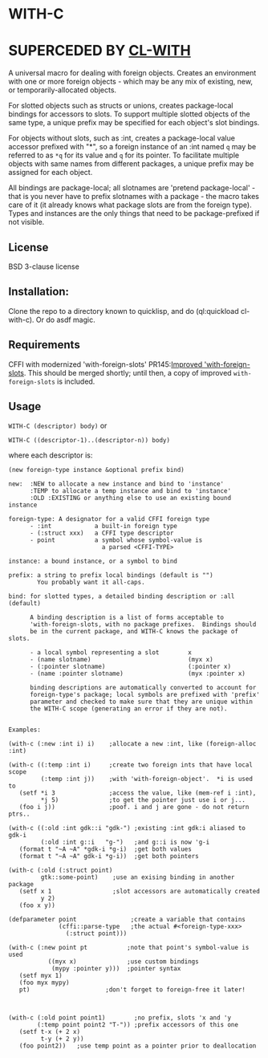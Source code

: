 # WITH-C

# SUPERCEDED BY [CL-WITH](https://github.com/stacksmith/cl-with)

A universal macro for dealing with foreign objects.  Creates an environment with one or more foreign objects - which may be any mix of existing, new, or temporarily-allocated objects.

For slotted objects such as structs or unions, creates package-local bindings for accessors to slots.  To support multiple slotted objects of the same type, a unique prefix may be specified for each object's slot bindings.

For objects without slots, such as :int, creates a package-local value accessor prefixed with "*", so a foreign instance of an :int named `q` may be referred to as `*q` for its value and `q` for its pointer.  To facilitate multiple objects with same names from different packages, a unique prefix may be assigned for each object.

All bindings are package-local; all slotnames are 'pretend package-local' - that is you never have to prefix slotnames with a package - the macro takes care of it (it already knows what package slots are from the foreign type).  Types and instances are the only things that need to be package-prefixed if not visible.

## License

BSD 3-clause license

## Installation:

Clone the repo to a directory known to quicklisp, and do
(ql:quickload cl-with-c).  Or do asdf magic.

## Requirements

CFFI with modernized 'with-foreign-slots' PR145:[Improved 'with-foreign-slots](https://github.com/cffi/cffi/pull/145).  This should be merged shortly; until then, a copy of improved `with-foreign-slots` is included.

## Usage

`WITH-C (descriptor) body)` or

`WITH-C ((descriptor-1)..(descriptor-n)) body)`

where each descriptor is:

`(new foreign-type instance &optional prefix bind)`
```
new:  :NEW to allocate a new instance and bind to 'instance'
      :TEMP to allocate a temp instance and bind to 'instance'
      :OLD :EXISTING or anything else to use an existing bound instance

foreign-type: A designator for a valid CFFI foreign type
      - :int            a built-in foreign type
	  - (:struct xxx)   a CFFI type descriptor
	  - point           a symbol whose symbol-value is
	                      a parsed <CFFI-TYPE>

instance: a bound instance, or a symbol to bind

prefix: a string to prefix local bindings (default is "")
        You probably want it all-caps.

bind: for slotted types, a detailed binding description or :all (default)

      A binding description is a list of forms acceptable to 
	  'with-foreign-slots, with no package prefixes.  Bindings should
	  be in the current package, and WITH-C knows the package of slots.
	  
	  - a local symbol representing a slot        x
	  - (name slotname)                           (myx x)
	  - (:pointer slotname)                       (:pointer x)
	  - (name :pointer slotname)                  (myx :pointer x)
	  
	  binding descriptions are automatically converted to account for
	  foreign-type's package; local symbols are prefixed with 'prefix'
	  parameter and checked to make sure that they are unique within 
	  the WITH-C scope (generating an error if they are not).


Examples:

(with-c (:new :int i) i)    ;allocate a new :int, like (foreign-alloc :int)
 
(with-c ((:temp :int i)     ;create two foreign ints that have local scope
         (:temp :int j))    ;with 'with-foreign-object'.  *i is used to
   (setf *i 3               ;access the value, like (mem-ref i :int),
         *j 5)              ;to get the pointer just use i or j...
   (foo i j))               ;poof. i and j are gone - do not return ptrs..

(with-c ((:old :int gdk::i "gdk-") ;existing :int gdk:i aliased to gdk-i
         (:old :int g::i   "g-")   ;and g::i is now 'g-i
   (format t "~A ~A" *gdk-i *g-i)  ;get both values
   (format t "~A ~A" gdk-i *g-i))  ;get both pointers

(with-c (:old (:struct point) 
         gtk::some-point)    ;use an exising binding in another package
   (setf x 1                 ;slot accessors are automatically created
         y 2)
   (foo x y))

(defparameter point               ;create a variable that contains
              (cffi::parse-type   ;the actual #<foreign-type-xxx>
                (:struct point)))
				
(with-c (:new point pt           ;note that point's symbol-value is used
           ((myx x)              ;use custom bindings
            (mypy :pointer y)))  ;pointer syntax
   (setf myx 1)
   (foo myx mypy)
   pt)                     ;don't forget to foreign-free it later!



(with-c (:old point point1)        ;no prefix, slots 'x and 'y
        (:temp point point2 "T-")) ;prefix accessors of this one
   (setf t-x (+ 2 x)
         t-y (+ 2 y))
   (foo point2))   ;use temp point as a pointer prior to deallocation
   
```
  


